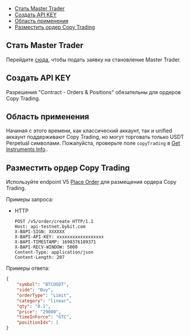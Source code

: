 - [Стать Master Trader](#стать-master-trader)
- [Создать API KEY](#создать-api-key)
- [Область применения](#область-применения)
- [Разместить ордер Copy Trading](#разместить-ордер-copy-trading)

<a id="стать-master-trader"></a>

## Стать Master Trader

Перейдите [сюда](https://www.bybit.com/copyTrade/), чтобы подать заявку на становление Master Trader.

<a id="создать-api-key"></a>

## Создать API KEY

Разрешения "Contract - Orders & Positions" обязательны для ордеров Copy Trading.

<a id="область-применения"></a>

## Область применения

Начиная с этого времени, как классический аккаунт, так и unified аккаунт поддерживают Copy Trading, но могут торговать
только USDT Perpetual символами. Пожалуйста, проверьте поле `copyTrading` в
[Get Instruments Info](<Market/Получить информацию об инструментах.md>)..

<a id="разместить-ордер-copy-trading"></a>

## Разместить ордер Copy Trading

Используйте endpoint V5 [Place Order](#) для размещения ордера Copy Trading.

Примеры запроса:

- HTTP

  ```http
  POST /v5/order/create HTTP/1.1
  Host: api-testnet.bybit.com
  X-BAPI-SIGN: XXXXXX
  X-BAPI-API-KEY: xxxxxxxxxxxxxxxxxx
  X-BAPI-TIMESTAMP: 1698376189371
  X-BAPI-RECV-WINDOW: 5000
  Content-Type: application/json
  Content-Length: 207
  ```

Примеры ответа:

  ```json
  {
      "symbol": "BTCUSDT",
      "side": "Buy",
      "orderType": "Limit",
      "category": "linear",
      "qty": "0.1",
      "price": "29000",
      "timeInForce": "GTC",
      "positionIdx": 1
  }
  ```
